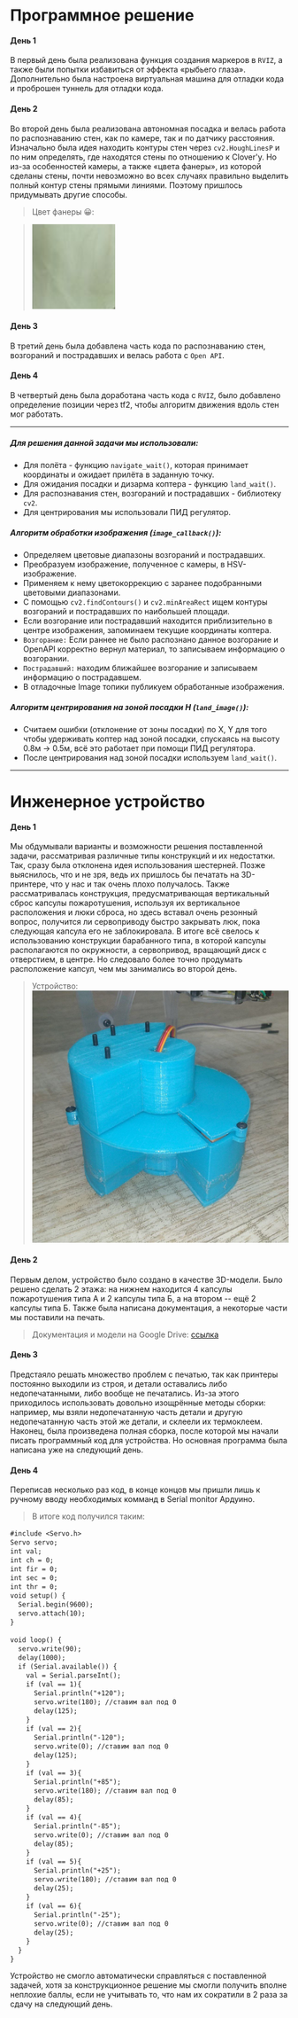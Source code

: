 # Программное решение

#### День 1
В первый день была реализована функция создания маркеров в `RVIZ`, а также были попытки избавиться от эффекта «рыбьего глаза». Дополнительно была настроена виртуальная машина для отладки кода и проброшен туннель для отладки кода.
 
#### День 2
Во второй день была реализована автономная посадка и велась работа по распознаванию стен, как по камере, так и по датчику расстояния.
Изначально была идея находить контуры стен через `cv2.HoughLinesP` и по ним определять, где находятся стены по отношению к Clover'у. Но из-за особенностей камеры, а также «цвета фанеры», из которой сделаны стены, почти невозможно во всех случаях правильно выделить полный контур стены прямыми линиями. Поэтому пришлось придумывать другие способы.
>Цвет фанеры 😀:

>![](https://github.com/Daniil10001/Red_Horizon_final/blob/dfc84bf77a4d3a9aa397da5c1c83bdb6579158b9/fanera%20color.png)

#### День 3
В третий день была добавлена часть кода по распознаванию стен, возгораний и пострадавших и велась работа с `Open API`.

#### День 4
В четвертый день была доработана часть кода с `RVIZ`, было добавлено определение позиции через tf2, чтобы алгоритм движения вдоль стен мог работать.
***
##### Для решения данной задачи мы использовали:
- Для полёта - функцию `navigate_wait()`, которая принимает координаты и ожидает прилёта в заданную точку.
- Для ожидания посадки и дизарма коптера - функцию `land_wait()`.
- Для распознавания стен, возгораний и пострадавших - библиотеку `cv2`.
- Для центрирования мы использовали ПИД регулятор.

##### Алгоритм обработки изображения (`image_callback()`):
- Определяем цветовые диапазоны возгораний и пострадавших.
- Преобразуем изображение, полученное с камеры, в HSV-изображение.
- Применяем к нему цветокоррекцию с заранее подобранными цветовыми диапазонами.
- С помощью `cv2.findContours()` и `cv2.minAreaRect` ищем контуры возгораний и пострадавших по наибольшей площади.
- Если возгорание или пострадавший находится приблизительно в центре изображения, запоминаем текущие координаты коптера.
- `Возгорание:` Если раннее не было распознано данное возгорание и OpenAPI корректно вернул материал, то записываем информацию о возгорании.
- `Пострадавший:` находим ближайшее возгорание и записываем информацию о пострадавшем.
- В отладочные Image топики публикуем обработанные изображения.

##### Алгоритм центрирования на зоной посадки H (`land_image()`):
- Считаем ошибки (отклонение от зоны посадки) по X, Y для того чтобы удерживать коптер над зоной посадки, спускаясь на высоту 0.8м -> 0.5м, всё это работает при помощи ПИД регулятора.
- После центрирования над зоной посадки используем `land_wait()`.

***
# Инженерное устройство

#### День 1
Мы обдумывали варианты и возможности решения поставленной задачи, рассматривая различные типы конструкций и их недостатки. Так, сразу была отклонена идея использования шестерней. Позже выяснилось, что и не зря, ведь их пришлось бы печатать на 3D-принтере, что у нас и так очень плохо получалось. 
Также рассматривалась конструкция, предусматривающая вертикальный сброс капсулы пожаротушения, используя их вертикальное расположения и люки сброса, но здесь вставал очень резонный вопрос, получится ли сервоприводу быстро закрывать люк, пока следующая капсула его не заблокировала. 
В итоге всё свелось к использованию конструкции барабанного типа, в которой капсулы располагаются по окружности, а сервопривод, вращающий диск с отверстием, в центре. Но следовало более точно продумать расположение капсул, чем мы занимались во второй день.

>Устройство:
>![](https://github.com/Daniil10001/Red_Horizon_final/blob/e4337201a7eb08e5ef00645e82fb35d901283677/construction_photo.jpg)
#### День 2
Первым делом,  устройство было создано в качестве 3D-модели. Было решено сделать 2 этажа: на нижнем находится 4 капсулы пожаротушения типа А и 2 капсулы типа Б, а на втором -- ещё 2 капсулы типа Б. Также была написана документация, а некоторые части мы поставили на печать.
>Документация и модели на Google Drive: [ссылка][s1]

#### День 3
Предстаяло решать множество проблем с печатью, так как принтеры постоянно выходили из строя, и детали оставались либо недопечатанными, либо вообще не печатались. Из-за этого приходилось использовать довольно изощрённые методы сборки: например, мы взяли недопечатанную часть детали и другую недопечатанную часть этой же детали, и склеели их термоклеем.
Наконец, была произведена полная сборка, после которой мы начали писать программный код для устройства. Но основная программа была написана уже на следующий день.

#### День 4
Переписав несколько раз код, в конце концов мы пришли лишь к ручному вводу необходимых комманд в Serial monitor Ардуино.

> В итоге код получился таким:

    #include <Servo.h>  
    Servo servo;  
    int val;
    int ch = 0;
    int fir = 0;
    int sec = 0;
    int thr = 0;
    void setup() {
      Serial.begin(9600);
      servo.attach(10); 
    }
    
    void loop() {
      servo.write(90);
      delay(1000);
      if (Serial.available()) {
        val = Serial.parseInt();
        if (val == 1){
          Serial.println("+120");
          servo.write(180); //ставим вал под 0
          delay(125);
        }
        if (val == 2){
          Serial.println("-120");
          servo.write(0); //ставим вал под 0
          delay(125);
        }
        if (val == 3){
          Serial.println("+85");
          servo.write(180); //ставим вал под 0
          delay(85);
        }
        if (val == 4){
          Serial.println("-85");
          servo.write(0); //ставим вал под 0
          delay(85);
        }
        if (val == 5){
          Serial.println("+25");
          servo.write(180); //ставим вал под 0
          delay(25);
        }
        if (val == 6){
          Serial.println("-25");
          servo.write(0); //ставим вал под 0
          delay(25);
        }
      }
    }

Устройство не смогло автоматически справляться с поставленной задачей, хотя за конструкционное решение мы смогли получить вполне неплохие баллы, если не учитывать то, что нам их сократили в 2 раза за сдачу на следующий день.

[s1]: <https://drive.google.com/drive/folders/1aDbrRLrWBJuIHzo14rJD_ask39b8q_GX?usp=sharing>
